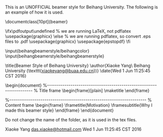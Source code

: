 This is an UNOFFICIAL beamer style for Beihang University. The following is an example of how it is used.

\documentclass[10pt]{beamer}

\ifx\pdfoutput\undefined
% we are running LaTeX, not pdflatex
\usepackage{graphicx}
\else
% we are running pdflatex, so convert .eps files to .pdf
\usepackage{graphicx}
\usepackage{epstopdf}
\fi

\input{beihangbeamerstyle/beihangcolor}
\input{beihangbeamerstyle/beihangbeamerstyle}

\title{Beamer Style of Beihang University}
\author{Xiaoke Yang\\
Beihang University (\texttt{xiaokeyang@buaa.edu.cn})}
\date{Wed  1 Jun 11:25:45 CST 2016}


\begin{document}
%----------------------------------------------------------------------
% Title frame
\begin{frame}[plain]
\maketitle
\end{frame}

%----------------------------------------------------------------------
% Content frame
\begin{frame}
\frametitle{Motivation}
\framesubtitle{Why I made this beamer style}
\end{frame}
\end{document}


Do not change the name of the folder, as it is used in the tex files.

Xiaoke Yang <das.xiaoke@hotmail.com>
Wed  1 Jun 11:25:45 CST 2016

